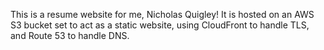This is a resume website for me, Nicholas Quigley! It is hosted on an AWS S3 bucket set to act as a static website, using CloudFront to handle TLS, and Route 53 to handle DNS.

